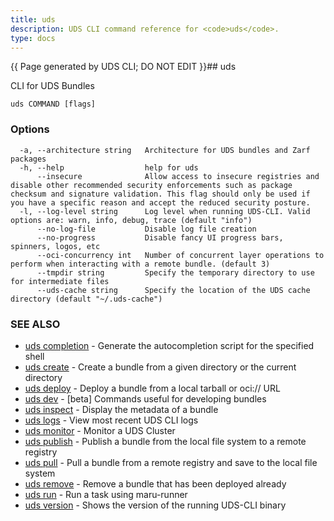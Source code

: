 ```yaml
---
title: uds
description: UDS CLI command reference for <code>uds</code>.
type: docs
---
```


{{ Page generated by UDS CLI; DO NOT EDIT }}## uds

CLI for UDS Bundles

```
uds COMMAND [flags]
```

### Options

```
  -a, --architecture string   Architecture for UDS bundles and Zarf packages
  -h, --help                  help for uds
      --insecure              Allow access to insecure registries and disable other recommended security enforcements such as package checksum and signature validation. This flag should only be used if you have a specific reason and accept the reduced security posture.
  -l, --log-level string      Log level when running UDS-CLI. Valid options are: warn, info, debug, trace (default "info")
      --no-log-file           Disable log file creation
      --no-progress           Disable fancy UI progress bars, spinners, logos, etc
      --oci-concurrency int   Number of concurrent layer operations to perform when interacting with a remote bundle. (default 3)
      --tmpdir string         Specify the temporary directory to use for intermediate files
      --uds-cache string      Specify the location of the UDS cache directory (default "~/.uds-cache")
```

### SEE ALSO

* [uds completion](/cli/command-reference/uds_completion/)	 - Generate the autocompletion script for the specified shell
* [uds create](/cli/command-reference/uds_create/)	 - Create a bundle from a given directory or the current directory
* [uds deploy](/cli/command-reference/uds_deploy/)	 - Deploy a bundle from a local tarball or oci:// URL
* [uds dev](/cli/command-reference/uds_dev/)	 - [beta] Commands useful for developing bundles
* [uds inspect](/cli/command-reference/uds_inspect/)	 - Display the metadata of a bundle
* [uds logs](/cli/command-reference/uds_logs/)	 - View most recent UDS CLI logs
* [uds monitor](/cli/command-reference/uds_monitor/)	 - Monitor a UDS Cluster
* [uds publish](/cli/command-reference/uds_publish/)	 - Publish a bundle from the local file system to a remote registry
* [uds pull](/cli/command-reference/uds_pull/)	 - Pull a bundle from a remote registry and save to the local file system
* [uds remove](/cli/command-reference/uds_remove/)	 - Remove a bundle that has been deployed already
* [uds run](/cli/command-reference/uds_run/)	 - Run a task using maru-runner
* [uds version](/cli/command-reference/uds_version/)	 - Shows the version of the running UDS-CLI binary

